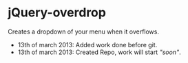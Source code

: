 jQuery-overdrop
===============

Creates a dropdown of your menu when it overflows.

* 13th of march 2013: Added work done before git.
* 13th of march 2013: Created Repo, work will start _"soon"_.
